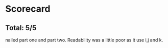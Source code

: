 # Scorecard

## Total: 5/5

nailed part one and part two. Readability was a little poor as it use i,j and k.